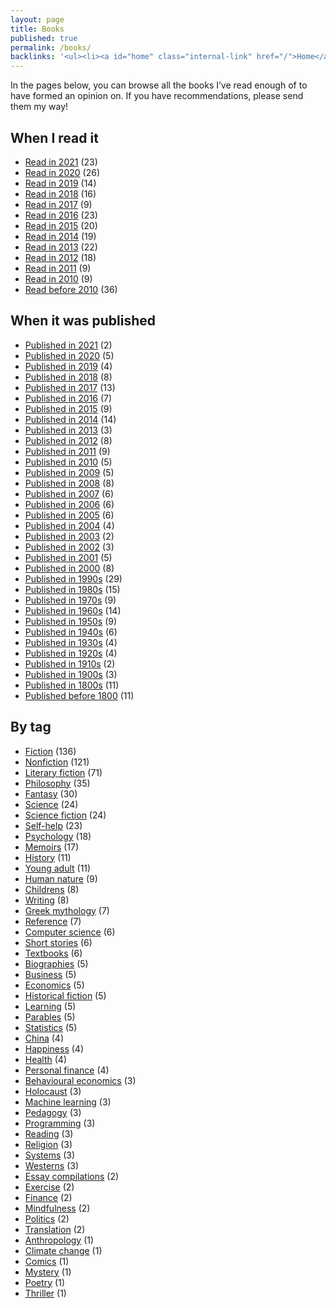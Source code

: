 ```yaml
---
layout: page
title: Books
published: true
permalink: /books/
backlinks: '<ul><li><a id="home" class="internal-link" href="/">Home</a></li></ul>'
---
```


In the pages below, you can browse all the books I’ve read enough of to have formed an opinion on. If you have recommendations, please send them my way!

## When I read it

* <a id="books-read-in-2021" class="internal-link" href="/books-read-in-2021/">Read in 2021</a> (23)
* <a id="books-read-in-2020" class="internal-link" href="/books-read-in-2020/">Read in 2020</a> (26)
* <a id="books-read-in-2019" class="internal-link" href="/books-read-in-2019/">Read in 2019</a> (14)
* <a id="books-read-in-2018" class="internal-link" href="/books-read-in-2018/">Read in 2018</a> (16)
* <a id="books-read-in-2017" class="internal-link" href="/books-read-in-2017/">Read in 2017</a> (9)
* <a id="books-read-in-2016" class="internal-link" href="/books-read-in-2016/">Read in 2016</a> (23)
* <a id="books-read-in-2015" class="internal-link" href="/books-read-in-2015/">Read in 2015</a> (20)
* <a id="books-read-in-2014" class="internal-link" href="/books-read-in-2014/">Read in 2014</a> (19)
* <a id="books-read-in-2013" class="internal-link" href="/books-read-in-2013/">Read in 2013</a> (22)
* <a id="books-read-in-2012" class="internal-link" href="/books-read-in-2012/">Read in 2012</a> (18)
* <a id="books-read-in-2011" class="internal-link" href="/books-read-in-2011/">Read in 2011</a> (9)
* <a id="books-read-in-2010" class="internal-link" href="/books-read-in-2010/">Read in 2010</a> (9)
* <a id="books-read-before-2010" class="internal-link" href="/books-read-before-2010/">Read before 2010</a> (36)


## When it was published

* <a id="books-published-in-2021" class="internal-link" href="/books-published-in-2021/">Published in 2021</a> (2)
* <a id="books-published-in-2020" class="internal-link" href="/books-published-in-2020/">Published in 2020</a> (5)
* <a id="books-published-in-2019" class="internal-link" href="/books-published-in-2019/">Published in 2019</a> (4)
* <a id="books-published-in-2018" class="internal-link" href="/books-published-in-2018/">Published in 2018</a> (8)
* <a id="books-published-in-2017" class="internal-link" href="/books-published-in-2017/">Published in 2017</a> (13)
* <a id="books-published-in-2016" class="internal-link" href="/books-published-in-2016/">Published in 2016</a> (7)
* <a id="books-published-in-2015" class="internal-link" href="/books-published-in-2015/">Published in 2015</a> (9)
* <a id="books-published-in-2014" class="internal-link" href="/books-published-in-2014/">Published in 2014</a> (14)
* <a id="books-published-in-2013" class="internal-link" href="/books-published-in-2013/">Published in 2013</a> (3)
* <a id="books-published-in-2012" class="internal-link" href="/books-published-in-2012/">Published in 2012</a> (8)
* <a id="books-published-in-2011" class="internal-link" href="/books-published-in-2011/">Published in 2011</a> (9)
* <a id="books-published-in-2010" class="internal-link" href="/books-published-in-2010/">Published in 2010</a> (5)
* <a id="books-published-in-2009" class="internal-link" href="/books-published-in-2009/">Published in 2009</a> (5)
* <a id="books-published-in-2008" class="internal-link" href="/books-published-in-2008/">Published in 2008</a> (8)
* <a id="books-published-in-2007" class="internal-link" href="/books-published-in-2007/">Published in 2007</a> (6)
* <a id="books-published-in-2006" class="internal-link" href="/books-published-in-2006/">Published in 2006</a> (6)
* <a id="books-published-in-2005" class="internal-link" href="/books-published-in-2005/">Published in 2005</a> (6)
* <a id="books-published-in-2004" class="internal-link" href="/books-published-in-2004/">Published in 2004</a> (4)
* <a id="books-published-in-2003" class="internal-link" href="/books-published-in-2003/">Published in 2003</a> (2)
* <a id="books-published-in-2002" class="internal-link" href="/books-published-in-2002/">Published in 2002</a> (3)
* <a id="books-published-in-2001" class="internal-link" href="/books-published-in-2001/">Published in 2001</a> (5)
* <a id="books-published-in-2000" class="internal-link" href="/books-published-in-2000/">Published in 2000</a> (8)
* <a id="books-published-in-1990s" class="internal-link" href="/books-published-in-1990s/">Published in 1990s</a> (29)
* <a id="books-published-in-1980s" class="internal-link" href="/books-published-in-1980s/">Published in 1980s</a> (15)
* <a id="books-published-in-1970s" class="internal-link" href="/books-published-in-1970s/">Published in 1970s</a> (9)
* <a id="books-published-in-1960s" class="internal-link" href="/books-published-in-1960s/">Published in 1960s</a> (14)
* <a id="books-published-in-1950s" class="internal-link" href="/books-published-in-1950s/">Published in 1950s</a> (9)
* <a id="books-published-in-1940s" class="internal-link" href="/books-published-in-1940s/">Published in 1940s</a> (6)
* <a id="books-published-in-1930s" class="internal-link" href="/books-published-in-1930s/">Published in 1930s</a> (4)
* <a id="books-published-in-1920s" class="internal-link" href="/books-published-in-1920s/">Published in 1920s</a> (4)
* <a id="books-published-in-1910s" class="internal-link" href="/books-published-in-1910s/">Published in 1910s</a> (2)
* <a id="books-published-in-1900s" class="internal-link" href="/books-published-in-1900s/">Published in 1900s</a> (3)
* <a id="books-published-in-1800s" class="internal-link" href="/books-published-in-1800s/">Published in 1800s</a> (11)
* <a id="books-published-before-1800" class="internal-link" href="/books-published-before-1800/">Published before 1800</a> (11)


## By tag

* <a id="books-tag-fiction" class="internal-link" href="/books-tag-fiction/">Fiction</a> (136)
* <a id="books-tag-nonfiction" class="internal-link" href="/books-tag-nonfiction/">Nonfiction</a> (121)
* <a id="books-tag-literary-fiction" class="internal-link" href="/books-tag-literary-fiction/">Literary fiction</a> (71)
* <a id="books-tag-philosophy" class="internal-link" href="/books-tag-philosophy/">Philosophy</a> (35)
* <a id="books-tag-fantasy" class="internal-link" href="/books-tag-fantasy/">Fantasy</a> (30)
* <a id="books-tag-science" class="internal-link" href="/books-tag-science/">Science</a> (24)
* <a id="books-tag-science-fiction" class="internal-link" href="/books-tag-science-fiction/">Science fiction</a> (24)
* <a id="books-tag-self-help" class="internal-link" href="/books-tag-self-help/">Self-help</a> (23)
* <a id="books-tag-psychology" class="internal-link" href="/books-tag-psychology/">Psychology</a> (18)
* <a id="books-tag-memoirs" class="internal-link" href="/books-tag-memoirs/">Memoirs</a> (17)
* <a id="books-tag-history" class="internal-link" href="/books-tag-history/">History</a> (11)
* <a id="books-tag-young-adult" class="internal-link" href="/books-tag-young-adult/">Young adult</a> (11)
* <a id="books-tag-human-nature" class="internal-link" href="/books-tag-human-nature/">Human nature</a> (9)
* <a id="books-tag-childrens" class="internal-link" href="/books-tag-childrens/">Childrens</a> (8)
* <a id="books-tag-writing" class="internal-link" href="/books-tag-writing/">Writing</a> (8)
* <a id="books-tag-greek-mythology" class="internal-link" href="/books-tag-greek-mythology/">Greek mythology</a> (7)
* <a id="books-tag-reference" class="internal-link" href="/books-tag-reference/">Reference</a> (7)
* <a id="books-tag-computer-science" class="internal-link" href="/books-tag-computer-science/">Computer science</a> (6)
* <a id="books-tag-short-stories" class="internal-link" href="/books-tag-short-stories/">Short stories</a> (6)
* <a id="books-tag-textbooks" class="internal-link" href="/books-tag-textbooks/">Textbooks</a> (6)
* <a id="books-tag-biographies" class="internal-link" href="/books-tag-biographies/">Biographies</a> (5)
* <a id="books-tag-business" class="internal-link" href="/books-tag-business/">Business</a> (5)
* <a id="books-tag-economics" class="internal-link" href="/books-tag-economics/">Economics</a> (5)
* <a id="books-tag-historical-fiction" class="internal-link" href="/books-tag-historical-fiction/">Historical fiction</a> (5)
* <a id="books-tag-learning" class="internal-link" href="/books-tag-learning/">Learning</a> (5)
* <a id="books-tag-parables" class="internal-link" href="/books-tag-parables/">Parables</a> (5)
* <a id="books-tag-statistics" class="internal-link" href="/books-tag-statistics/">Statistics</a> (5)
* <a id="books-tag-china" class="internal-link" href="/books-tag-china/">China</a> (4)
* <a id="books-tag-happiness" class="internal-link" href="/books-tag-happiness/">Happiness</a> (4)
* <a id="books-tag-health" class="internal-link" href="/books-tag-health/">Health</a> (4)
* <a id="books-tag-personal-finance" class="internal-link" href="/books-tag-personal-finance/">Personal finance</a> (4)
* <a id="books-tag-behavioural-economics" class="internal-link" href="/books-tag-behavioural-economics/">Behavioural economics</a> (3)
* <a id="books-tag-holocaust" class="internal-link" href="/books-tag-holocaust/">Holocaust</a> (3)
* <a id="books-tag-machine-learning" class="internal-link" href="/books-tag-machine-learning/">Machine learning</a> (3)
* <a id="books-tag-pedagogy" class="internal-link" href="/books-tag-pedagogy/">Pedagogy</a> (3)
* <a id="books-tag-programming" class="internal-link" href="/books-tag-programming/">Programming</a> (3)
* <a id="books-tag-reading" class="internal-link" href="/books-tag-reading/">Reading</a> (3)
* <a id="books-tag-religion" class="internal-link" href="/books-tag-religion/">Religion</a> (3)
* <a id="books-tag-systems" class="internal-link" href="/books-tag-systems/">Systems</a> (3)
* <a id="books-tag-westerns" class="internal-link" href="/books-tag-westerns/">Westerns</a> (3)
* <a id="books-tag-essay-compilations" class="internal-link" href="/books-tag-essay-compilations/">Essay compilations</a> (2)
* <a id="books-tag-exercise" class="internal-link" href="/books-tag-exercise/">Exercise</a> (2)
* <a id="books-tag-finance" class="internal-link" href="/books-tag-finance/">Finance</a> (2)
* <a id="books-tag-mindfulness" class="internal-link" href="/books-tag-mindfulness/">Mindfulness</a> (2)
* <a id="books-tag-politics" class="internal-link" href="/books-tag-politics/">Politics</a> (2)
* <a id="books-tag-translation" class="internal-link" href="/books-tag-translation/">Translation</a> (2)
* <a id="books-tag-anthropology" class="internal-link" href="/books-tag-anthropology/">Anthropology</a> (1)
* <a id="books-tag-climate-change" class="internal-link" href="/books-tag-climate-change/">Climate change</a> (1)
* <a id="books-tag-comics" class="internal-link" href="/books-tag-comics/">Comics</a> (1)
* <a id="books-tag-mystery" class="internal-link" href="/books-tag-mystery/">Mystery</a> (1)
* <a id="books-tag-poetry" class="internal-link" href="/books-tag-poetry/">Poetry</a> (1)
* <a id="books-tag-thriller" class="internal-link" href="/books-tag-thriller/">Thriller</a> (1)


